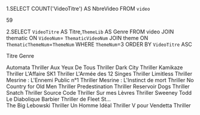 1.SELECT COUNT('VideoTitre')  AS NbreVideo FROM `video`

59

2.SELECT `VideoTitre` AS Titre,`ThemeLib` AS Genre FROM video JOIN thematic ON `VideoNum`= `ThematicVideoNum` JOIN theme ON `ThematicThemeNum`=`ThemeNum` WHERE `ThemeNum`=3 ORDER BY `VideoTitre` ASC


Titre                                      Genre

Automata                                  Thriller
Aux Yeux De Tous                          Thriller
Dark City                                 Thriller
Kamikaze                                  Thriller
L'Affaire SK1                             Thriller
L'Armée des 12 Singes                     Thriller
Limitless                                 Thriller
Mesrine : L'Ennemi Public n°1             Thriller
Mesrine : L'Instinct de mort              Thriller
No Country for Old Men                    Thriller
Predestination                            Thriller
Reservoir Dogs                            Thriller
Snatch                                    Thriller
Source Code                               Thriller
Sur mes Lèvres                            Thriller
Sweeney Todd<br/>Le Diabolique Barbier    Thriller
de Fleet St...  
The Big Lebowski                          Thriller
Un Homme Idéal                            Thriller
V pour Vendetta                            Thriller

